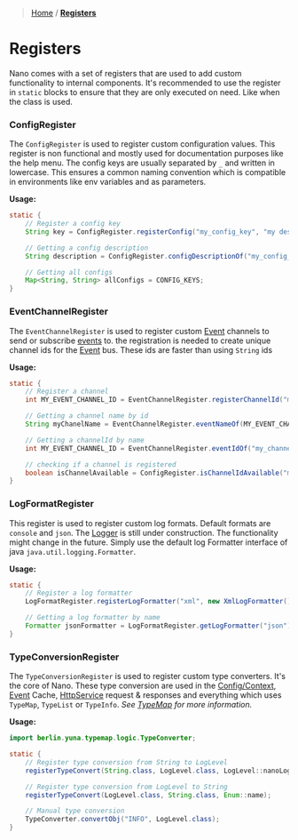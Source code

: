 > [Home](../../README.md) / **[Registers](README.md)**

# Registers

Nano comes with a set of registers that are used to add custom functionality to internal components.
It's recommended to use the register in `static` blocks to ensure that they are only executed on need. Like when the
class is used.

### ConfigRegister

The `ConfigRegister` is used to register custom configuration values. This register is non functional and mostly used
for documentation purposes like the help menu. The config keys are usually separated by `_` and written in lowercase.
This ensures a common naming convention which is compatible in environments like env variables and as parameters.

**Usage:**

```java
static {
    // Register a config key
    String key = ConfigRegister.registerConfig("my_config_key", "my description");

    // Getting a config description
    String description = ConfigRegister.configDescriptionOf("my_config_key");

    // Getting all configs
    Map<String, String> allConfigs = CONFIG_KEYS;
}
```

### EventChannelRegister

The `EventChannelRegister` is used to register custom [Event](../events/README.md) channels to send or
subscribe [events](../events/README.md) to.
the registration is needed to create unique channel ids for the [Event](../events/README.md) bus. These ids are faster
than using `String` ids

**Usage:**

```java
static {
    // Register a channel
    int MY_EVENT_CHANNEL_ID = EventChannelRegister.registerChannelId("my_channel_name");

    // Getting a channel name by id
    String myChanelName = EventChannelRegister.eventNameOf(MY_EVENT_CHANNEL_ID);

    // Getting a channelId by name
    int MY_EVENT_CHANNEL_ID = EventChannelRegister.eventIdOf("my_channel_name");

    // checking if a channel is registered
    boolean isChannelAvailable = ConfigRegister.isChannelIdAvailable("my_config_key");
}
```

### LogFormatRegister

This register is used to register custom log formats. Default formats are `console` and `json`.
The [Logger](../logger/README.md) is still under construction. The functionality might change in the future.
Simply use the default log Formatter interface of java `java.util.logging.Formatter`.

**Usage:**

```java
static {
    // Register a log formatter
    LogFormatRegister.registerLogFormatter("xml", new XmlLogFormatter());

    // Getting a log formatter by name
    Formatter jsonFormatter = LogFormatRegister.getLogFormatter("json");
}
```

### TypeConversionRegister

The `TypeConversionRegister` is used to register custom type converters. It's the core of Nano.
These type conversion are used in the [Config/Context](../context/README.md), [Event](../events/README.md)
Cache, [HttpService](../services/httpservice/README.md) request & responses and everything which
uses `TypeMap`, `TypeList` or `TypeInfo`. _See [TypeMap](https://github.com/YunaBraska/type-map) for more information._

**Usage:**

```java
import berlin.yuna.typemap.logic.TypeConverter;

static {
    // Register type conversion from String to LogLevel
    registerTypeConvert(String.class, LogLevel.class, LogLevel::nanoLogLevelOf);

    // Register type conversion from LogLevel to String
    registerTypeConvert(LogLevel.class, String.class, Enum::name);

    // Manual type conversion
    TypeConverter.convertObj("INFO", LogLevel.class);
}
```
